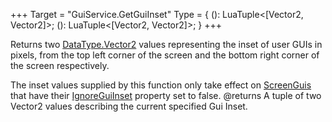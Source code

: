 +++
Target = "GuiService.GetGuiInset"
Type = { (): LuaTuple<[Vector2, Vector2]>; (): LuaTuple<[Vector2, Vector2]>; }
+++

Returns two [DataType.Vector2](https://developer.roblox.com/search#stq=Vector2) values representing the inset of user GUIs in pixels, from the top left corner of the screen and the bottom right corner of the screen respectively.The inset values supplied by this function only take effect on [ScreenGuis](https://developer.roblox.com/api-reference/class/ScreenGui) that have their [IgnoreGuiInset](https://developer.roblox.com/api-reference/property/ScreenGui/IgnoreGuiInset) property set to false.@returns A tuple of two Vector2 values describing the current specified Gui Inset.